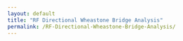 ```yaml
---
layout: default
title: "RF Directional Wheastone Bridge Analysis"
permalink: /RF-Directional-Wheastone-Bridge-Analysis/
---
```

